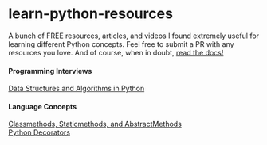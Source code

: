 # learn-python-resources
A bunch of FREE resources, articles, and videos I found extremely useful for learning different Python concepts. Feel free to submit a PR with any resources you love. 
And of course, when in doubt, [read the docs!](https://docs.python.org/3.5/)

#### Programming Interviews
[Data Structures and Algorithms in Python](http://interactivepython.org/runestone/static/pythonds/index.html)

#### Language Concepts
[Classmethods, Staticmethods, and AbstractMethods](https://julien.danjou.info/blog/2013/guide-python-static-class-abstract-methods)  
[Python Decorators](https://realpython.com/blog/python/primer-on-python-decorators/)
